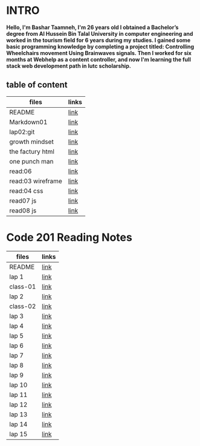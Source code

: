 # INTRO

**Hello, I'm Bashar Taamneh, I'm 26 years old
I obtained a Bachelor’s degree from Al Hussein Bin Talal University in computer engineering and worked in the tourism field for 6 years during my studies.
I gained some basic programming knowledge by completing a project titled: Controlling Wheelchairs movement Using Brainwaves signals.
Then I worked for six months at Webhelp as a content controller, and now I'm learning the full stack web development path in lutc scholarship.**


## table of content


  | files       |         links        |
  | ----------- | -------------------- |
  | README      | [link](https://bashartaamneh.github.io/READING-NOTE/)    |
  | Markdown01  | [link](https://bashartaamneh.github.io/READING-NOTE/Read:%2001)   |
  | lap02:git   | [link](https://bashartaamneh.github.io/READING-NOTE/lap02:git)    |
  | growth mindset     | [link](https://bashartaamneh.github.io/READING-NOTE/Markdown01)    |
  | the factury html | [link](https://bashar-task.bashartaamneh.repl.co)    |
  |one punch man | [link](https://bashartaamneh.github.io/OnePunchMan/)    |
  | read:06   | [link](https://bashartaamneh.github.io/READING-NOTE/read:06)    |
  | read:03 wireframe  | [link](https://bashartaamneh.github.io/READING-NOTE/wireframe03)    |
 | read:04 css  | [link](https://bashartaamneh.github.io/READING-NOTE/read:04Css)    |
 | read07 js | [link](https://bashartaamneh.github.io/READING-NOTE/read07)    |
 | read08 js | [link](https://bashartaamneh.github.io/READING-NOTE/read08)    |


# Code 201 Reading Notes



  | files       |         links        |
  | ----------- | -------------------- |
  | README      | [link](https://bashartaamneh.github.io/READING-NOTE/201-ReadingNotes)    |
  | lap 1 | [link](https://bashartaamneh.github.io/Lab-01b/)   |
   | class-01 | [link](https://bashartaamneh.github.io/READING-NOTE/class-01)|
  | lap 2 | [link]()    |
   | class-02 | [link]() |
  |   lap 3  | [link]()   |
  | lap 4 | [link]()      |
  |lap 5 | [link]()       |
  | lap 6 | [link]()    |
  | lap 7  | [link]()     |
  | lap 8  | [link]()     |
  | lap 9 | [link]()      |
  | lap 10| [link]()      |
  | lap 11 | [link]()     |
  |lap 12| [link]()       |
  | lap 13 | [link]()     |
  | lap 14 | [link]()     |
  | lap 15 | [link]()     |